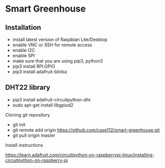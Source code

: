 # Smart Greenhouse

## Installation
- install latest version of Raspbian Lite/Desktop
- enable VNC or SSH for remote access
- enable I2C
- enable SPI
- make sure that you are using pip3, python3
- pip3 install RPI.GPIO
- pip3 install adafruit-blinka

## DHT22 library
- pip3 install adafruit-circuitpython-dht
- sudo apt-get install libgpiod2

Cloning git repository
- git init
- git remote add origin https://github.com/case112/smart-greenhouse.git
- git pull origin master 

Install instructions

https://learn.adafruit.com/circuitpython-on-raspberrypi-linux/installing-circuitpython-on-raspberry-pi 
